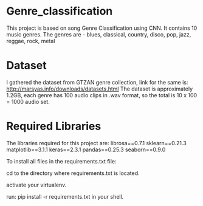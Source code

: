 # Genre_classification

This project is based on song Genre Classification using CNN.
It contains 10 music genres. 
The genres are - blues, classical, country, disco, pop, jazz, reggae, rock, metal

# Dataset
I gathered the dataset from GTZAN genre collection, link for the same is: http://marsyas.info/downloads/datasets.html
The dataset is approximately 1.2GB, each genre has 100 audio clips in .wav format, so the total is 10 x 100 = 1000 audio set.

# Required Libraries 
The libraries required for this project are:
librosa==0.7.1
sklearn==0.21.3
matplotlib==3.1.1
keras==2.3.1
pandas==0.25.3
seaborn==0.9.0

To install all files in the requirements.txt file:

cd to the directory where requirements.txt is located.

activate your virtualenv.

run: pip install -r requirements.txt in your shell.
